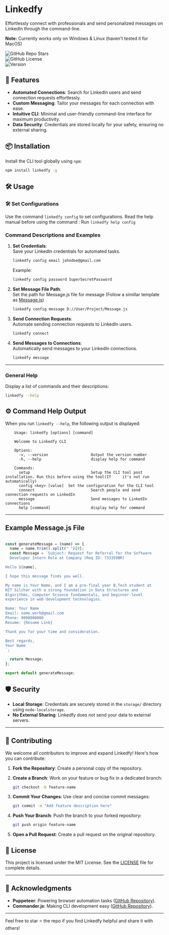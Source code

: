 # Linkedfy  

Effortlessly connect with professionals and send personalized messages on LinkedIn through the command-line.

**Note:** Currently works only on Windows & Linux (haven't tested it for MacOS)

![GitHub Repo Stars](https://img.shields.io/github/stars/Ruler45/linkedfy?style=social)  
![GitHub License](https://img.shields.io/github/license/Ruler45/linkedfy)  
![Version](https://img.shields.io/badge/version-0.0.11-blue)

## 🚀 Features  

- **Automated Connections**: Search for LinkedIn users and send connection requests effortlessly.  
- **Custom Messaging**: Tailor your messages for each connection with ease.  
- **Intuitive CLI**: Minimal and user-friendly command-line interface for maximum productivity.  
- **Data Security**: Credentials are stored locally for your safety, ensuring no external sharing.  

## 📦 Installation  

Install the CLI tool globally using `npm`:  

   ```bash
   npm install linkedfy -g
   ```  

## 🛠️ Usage  

### 🛠️ Set Configurations

Use the command `linkedfy config` to set configurations.
Read the help manual before using the command : Run `linkedfy help config`

### Command Descriptions and Examples  

1. **Set Credentials**:  
   Save your LinkedIn credentials for automated tasks.  

   ```bash
   linkedfy config email johndoe@gmail.com
   ```  

   Example:  

   ```bash
   linkedfy config password SuperSecretPassword
   ```  

2. **Set Message File Path**:  
   Set the path for Message.js file for message (Follow a simillar template as [Message.js](Message.js))

   ```bash
   linkedfy config message D://User/Project/Message.js
   ```

3. **Send Connection Requests**:  
   Automate sending connection requests to LinkedIn users.  

   ```bash
   linkedfy connect
   ```  

4. **Send Messages to Connections**:  
   Automatically send messages to your LinkedIn connections.  

   ```bash
   linkedfy message
   ```  

---

### General Help  

Display a list of commands and their descriptions:  

   ```bash
   linkedfy --help
   ```  

## ⚙️ Command Help Output  

When you run `linkedfy --help`, the following output is displayed:  

```plaintext
    Usage: linkedfy [options] [command]

    Welcome to Linkedfy CLI

    Options:
      -v, --version                   Output the version number
      -h, --help                      display help for command

    Commands:
      setup                           Setup the CLI tool post installation. Run this before using the tool(If     it's not run automatically)
      config <key> [value]  Set the configuration for the CLI tool
      connect                         Search people and send connection requests on LinkedIn
      message                         Send messages to LinkedIn connections
      help [command]                  display help for command
```

---

## Example Message.js File

```javascript

const generateMessage = (name) => {
  name = name.trim().split(" ")[0];
  const Message = `Subject: Request for Referral for the Software
  Developer Intern Role at Company (Req ID: 733359BR)

Hello ${name},

I hope this message finds you well.

My name is Your Name, and I am a pre-final year B.Tech student at
NIT Silchar with a strong foundation in Data Structures and
Algorithms, Computer Science fundamentals, and beginner-level
experience in web development technologies.

Name: Your Name
Email: some.work@gmail.com
Phone: 9000000000
Resume: {Resume Link}

Thank you for your time and consideration.

Best regards,
Your Name
`;

  return Message;
};

export default generateMessage;

```

## 🛡️ Security  

- **Local Storage**: Credentials are securely stored in the `storage/` directory using `node-localstorage`.  
- **No External Sharing**: Linkedfy does not send your data to external servers.  

---

## 🙌 Contributing  

We welcome all contributors to improve and expand Linkedfy! Here's how you can contribute:  

1. **Fork the Repository**: Create a personal copy of the repository.  
2. **Create a Branch**: Work on your feature or bug fix in a dedicated branch:  

   ```bash
   git checkout -b feature-name
   ```  

3. **Commit Your Changes**: Use clear and concise commit messages:  

   ```bash
   git commit -m "Add feature description here"
   ```  

4. **Push Your Branch**: Push the branch to your forked repository:  

   ```bash
   git push origin feature-name
   ```  

5. **Open a Pull Request**: Create a pull request on the original repository.  

## 📝 License  

This project is licensed under the MIT License. See the [LICENSE](LICENSE) file for complete details.  

---

## 🌟 Acknowledgments  

- **Puppeteer**: Powering browser automation tasks ([GitHub Repository](https://github.com/puppeteer/puppeteer)).  
- **Commander.js**: Making CLI development easy ([GitHub Repository](https://github.com/tj/commander.js)).  

---

Feel free to star ⭐ the repo if you find Linkedfy helpful and share it with others!  
